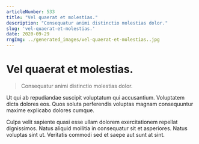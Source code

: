 ```yaml
---
articleNumber: 533
title: "Vel quaerat et molestias."
description: "Consequatur animi distinctio molestias dolor."
slug: 'vel-quaerat-et-molestias.'
date: 2020-09-29
rngImg: ../generated_images/vel-quaerat-et-molestias..jpg
---
```


# Vel quaerat et molestias.

> Consequatur animi distinctio molestias dolor.

Ut qui ab repudiandae suscipit voluptatum qui accusantium. Voluptatem dicta dolores eos. Quos soluta perferendis voluptas magnam consequuntur maxime explicabo dolores cumque.
 Culpa velit sapiente quasi esse ullam dolorem exercitationem repellat dignissimos. Natus aliquid mollitia in consequatur sit et asperiores. Natus voluptas sint ut. Veritatis commodi sed et saepe aut sunt at sint.
